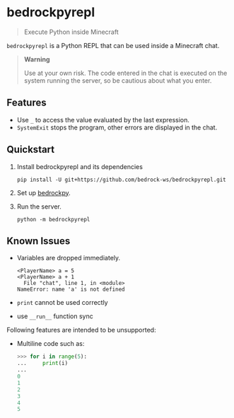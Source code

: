 # bedrockpyrepl

> Execute Python inside Minecraft

`bedrockpyrepl` is a Python REPL that can be used inside a Minecraft chat.

> **Warning**
>
> Use at your own risk. The code entered in the chat is executed on the system
> running the server, so be cautious about what you enter.

## Features

* Use `_` to access the value evaluated by the last expression.
* `SystemExit` stops the program, other errors are displayed in the chat.


## Quickstart

1. Install bedrockpyrepl and its dependencies
  
   ```console
   pip install -U git+https://github.com/bedrock-ws/bedrockpyrepl.git
   ```
2. Set up
  [bedrockpy](https://bedrockpy.readthedocs.io/en/latest/setup.html).
3. Run the server.
  
   ```console
   python -m bedrockpyrepl
   ```


## Known Issues

* Variables are dropped immediately.
  
  ```text
  <PlayerName> a = 5
  <PlayerName> a + 1
    File "chat", line 1, in <module>
  NameError: name 'a' is not defined
  ```
* `print` cannot be used correctly
* use `__run__` function sync

Following features are intended to be unsupported:

* Multiline code such as:
  
  ```python
  >>> for i in range(5):
  ...     print(i)
  ...
  0
  1
  2
  3
  4
  5
  ```

